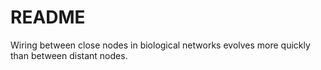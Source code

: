 README
================
Wiring between close nodes in biological networks evolves more quickly than between distant nodes.
